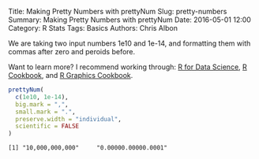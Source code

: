Title: Making Pretty Numbers with prettyNum
Slug: pretty-numbers
Summary: Making Pretty Numbers with prettyNum
Date: 2016-05-01 12:00
Category: R Stats
Tags: Basics
Authors: Chris Albon



We are taking two input numbers 1e10 and 1e-14, and formatting them with commas after zero and peroids before.

Want to learn more? I recommend working through: [R for Data Science](http://amzn.to/2myxnhi), [R Cookbook](http://amzn.to/2lF6hkb), and [R Graphics Cookbook](http://amzn.to/2m0fcPL).

```R
prettyNum(
  c(1e10, 1e-14),
  big.mark = ",",
  small.mark = ".",
  preserve.width = "individual",
  scientific = FALSE
)
```




    [1] "10,000,000,000"     "0.00000.00000.0001"
